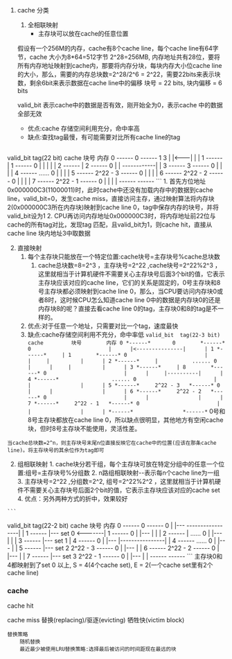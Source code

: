 1. cache 分类
   1. 全相联映射
      * 主存块可以放在cache的任意位置

    假设有一个256M的内存，cache有8个cache line，每个cache line有64字节，cache 大小为8*64=512字节
    2^28=256MB, 内存地址共有28位，要将所有内存地址映射到cache内，那要将内存分块，每块内存大小位cache line的大小，那么，需要的内存总块数=2^28/2^6 = 2^22，需要22bits来表示块数，剩余6bit来表示数据在cache line中的偏移
    块号 = 22 bits, 块内偏移 = 6 bits

    valid_bit 表示cache中的数据是否有效，刚开始全为0，表示cache 中的数据全部无效
    * 优点:cache 存储空间利用充分，命中率高
    * 缺点:查找tag最慢，有可能需要对比所有cache line的tag

    ```
valid_bit  tag(22 bit)        cache         块号        内存
                            0 *------*       0        *------*
    1          3              |      |<---|           |      |
                            1 *------*    |  1        *------*
    0                         |      |    |           |      |
                            2 *------*    |  2        *------*
    0                         |      |    ------------|      |
                            3 *------*       3        *------*
    0                         |      |                |      |
                            4 *------*                 ......
    0                         |      |                |      |
                            5 *------*     2^22 - 3   *------*
    0                         |      |                |      |
                            6 *------*     2^22 - 2   *------*
    0                         |      |                |      |
                            7 *------*     2^22 - 1   *------*
    0                         |      |                |      |
                              *------*                *------*
    ```
    1. 首先方位地址0x000000C3(11000011)时，此时cache中还没有加载内存中的数据到cache line，valid_bit=0，发生cache miss，直接访问主存，通过映射算法将内存块2(0x000000C3所在内存块)映射到cache line 0，tag中保存内存的块号，并将valid_bit设为1
    2. CPU再访问内存地址0x000000C3时，将内存地址前22位与cache的所有tag对比，发现tag 匹配，且valid_bit为1，则cache hit，直接从cache line 块内地址3中取数据
   


   2. 直接映射
      1. 每个主存块只能放在一个特定位置:cache块号=主存块号%cache总块数
         1. cache总块数=8=2^3 ，主存块号=2^22 ,cache块号=2^22%2^3 ，这里就相当于计算机硬件不需要关心主存块号后面3个bit的值，它表示主存块应该对应的cache line，它们的关系是固定的，0号主存块和8号主存块都必须映射到cache line 0，那么，当CPU要访问内存块0或者8时，这时候CPU怎么知道cache line 0中的数据是内存块0的还是内存块8的呢？直接去看cache line 0的tag，主存块0和8的tag是不一样的。
      2. 优点:对于任意一个地址，只需要对比一个tag，速度最快
      3. 缺点:cache存储空间利用不充分，命中率低
    ```
valid_bit  tag(22-3 bit)        cache         块号        内存
                            0 *------*       0        *------*
    0                         |      |<---------------|      |
                            1 *------*     | 1        *------*
    0                         |      |     |          |      |
                            2 *------*     |           ......
    0                         |      |     |          |      |
                            3 *------*     | 8        *------*
    0                         |      |     |----------|      |
                            4 *------*                 ......
    0                         |      |                |      |
                            5 *------*     2^22 - 3   *------*
    0                         |      |                |      |
                            6 *------*     2^22 - 2   *------*
    0                         |      |                |      |
                            7 *------*     2^22 - 1   *------*
    0                         |      |                |      |
                              *------*                *------*
    ```
    0号和8号主存块都放在cache line 0，所以缺点很明显，其他地方有空闲cache块，但时8号主存块不能使用，灵活性差。

    当cache总块数=2^n，则主存块号末尾n位直接反映它在cache中的位置(应该在那条cache line)。将主存块号的其余位作为tag即可

   2. 组相联映射
    1. cache块分若干组，每个主存块可放在特定分组中的任意一个位置:组号=主存块号%分组数
    2. n路组相联映射--表示每n个cache line为一组
    3. 主存块号=2^22 ,分组数=2^2, 组号=2^22%2^2 ，这里就相当于计算机硬件不需要关心主存块号后面2个bit的值，它表示主存块应该对应的cache set
    4. 优点：另外两种方式的折中，效果较好
    

    ```
valid_bit  tag(22-2 bit)        cache                            块号        内存
                            0 *------*                             0        *------*
    0                         |      |---                  -----------------|      |
                            1 *------*  |--- set 0 <-------|       1        *------*
    0                         |      |---                  |                |      |
                            2 *------*                     |                 ......
    0                         |      |---                  |                |      |
                            3 *------*  |--- set 1         |       4        *------*
    0                         |      |---                  |----------------|      |
                            4 *------*                                       ......
    0                         |      |---                                   |      |
                            5 *------*  |--- set 2               2^22 - 3   *------*
    0                         |      |---                                   |      |
                            6 *------*                           2^22 - 2   *------*
    0                         |      |---                                   |      |
                            7 *------*  |--- set 3               2^22 - 1   *------*
    0                         |      |---                                   |      |
                              *------*                                      *------*
    ```
    主存块0和4都映射到了set 0
    以上, S = 4(4个cache set), E = 2(一个cache set里有2个cache line)
### cache

cache hit

cache miss
    替换(replacing)/驱逐(evicting)
    牺牲快(victim block)

    替换策略
        随机替换
        最近最少被使用LRU替换策略:选择最后被访问的时间距现在最远的块


